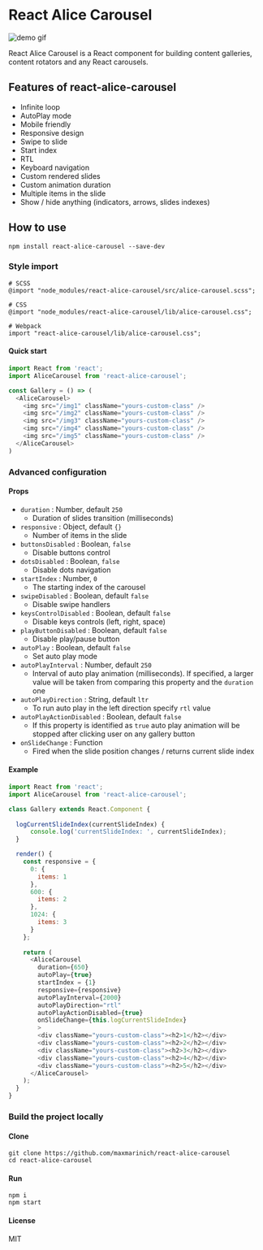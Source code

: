 # React Alice Carousel

![demo gif](https://github.com/maxmarinich/react-alice-carousel/raw/master/source/i/react-alice-carousel.gif)


React Alice Carousel is a React component for building content galleries, content rotators and any React carousels.

## Features of react-alice-carousel

* Infinite loop
* AutoPlay mode
* Mobile friendly
* Responsive design
* Swipe to slide
* Start index
* RTL
* Keyboard navigation
* Custom rendered slides
* Custom animation duration
* Multiple items in the slide
* Show / hide anything (indicators, arrows, slides indexes)

## How to use

```apacheconfig
npm install react-alice-carousel --save-dev
```

### Style import

```
# SCSS
@import "node_modules/react-alice-carousel/src/alice-carousel.scss";
```
```
# CSS 
@import "node_modules/react-alice-carousel/lib/alice-carousel.css";
```
```
# Webpack
import "react-alice-carousel/lib/alice-carousel.css";
```

#### Quick start

```javascript
import React from 'react';
import AliceCarousel from 'react-alice-carousel';

const Gallery = () => (
  <AliceCarousel>
    <img src="/img1" className="yours-custom-class" />
    <img src="/img2" className="yours-custom-class" />
    <img src="/img3" className="yours-custom-class" />
    <img src="/img4" className="yours-custom-class" />
    <img src="/img5" className="yours-custom-class" />
  </AliceCarousel>
)
```

### Advanced configuration


#### Props
* `duration` : Number, default  `250` 
    - Duration of slides transition (milliseconds)
* `responsive` : Object, default `{}`
    - Number of items in the slide 
* `buttonsDisabled` : Boolean, `false`
    - Disable buttons control
* `dotsDisabled` : Boolean, `false`
    - Disable dots navigation
* `startIndex` : Number, `0`
    - The starting index of the carousel
* `swipeDisabled` : Boolean, default `false`
    - Disable swipe handlers    
* `keysControlDisabled` :  Boolean, default `false`
    - Disable keys controls (left, right, space)
* `playButtonDisabled` :  Boolean, default `false`
    - Disable play/pause button
* `autoPlay` : Boolean, default `false` 
    - Set auto play mode
* `autoPlayInterval` : Number, default  `250`
    - Interval of auto play animation (milliseconds). If specified, a larger value will be taken from comparing this property and the `duration` one
* `autoPlayDirection` : String, default `ltr`
    - To run auto play in the left direction specify `rtl` value 
* `autoPlayActionDisabled` : Boolean, default `false`
    - If this property is identified as `true` auto play animation will be stopped after clicking user on any gallery button
* `onSlideChange` : Function
    - Fired when the slide position changes / returns current slide index


#### Example

```javascript
import React from 'react';
import AliceCarousel from 'react-alice-carousel';

class Gallery extends React.Component {    
    
  logCurrentSlideIndex(currentSlideIndex) { 
      console.log('currentSlideIndex: ', currentSlideIndex); 
  }

  render() {
    const responsive = {
      0: {
        items: 1
      },
      600: {
        items: 2
      },
      1024: {
        items: 3
      }
    };
    
    return (
      <AliceCarousel
        duration={650}
        autoPlay={true}
        startIndex = {1}
        responsive={responsive}
        autoPlayInterval={2000}
        autoPlayDirection="rtl"
        autoPlayActionDisabled={true}
        onSlideChange={this.logCurrentSlideIndex}
        >
        <div className="yours-custom-class"><h2>1</h2></div>
        <div className="yours-custom-class"><h2>2</h2></div>
        <div className="yours-custom-class"><h2>3</h2></div>
        <div className="yours-custom-class"><h2>4</h2></div>
        <div className="yours-custom-class"><h2>5</h2></div>
      </AliceCarousel>
    );
  }
}
```

### Build the project locally

#### Clone
```apacheconfig
git clone https://github.com/maxmarinich/react-alice-carousel
cd react-alice-carousel
```
#### Run

```apacheconfig
npm i
npm start
```

#### License

MIT
